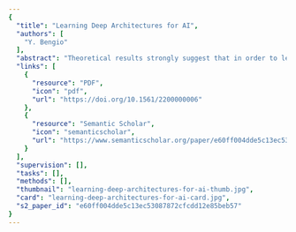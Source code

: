 ```yaml
---
{
  "title": "Learning Deep Architectures for AI",
  "authors": [
    "Y. Bengio"
  ],
  "abstract": "Theoretical results strongly suggest that in order to learn the kind of complicated functions that can represent high-level abstractions (e.g. in vision, language, and other AI-level tasks), one needs deep architectures. Deep architectures are composed of multiple levels of non-linear operations, such as in neural nets with many hidden layers or in complicated propositional formulae re-using many sub-formulae. Searching the parameter space of deep architectures is a difficult optimization task, but learning algorithms such as those for Deep Belief Networks have recently been proposed to tackle this problem with notable success, beating the state-of-the-art in certain areas. This paper discusses the motivations and principles regarding learning algorithms for deep architectures, in particular those exploiting as building blocks unsupervised learning of single-layer models such as Restricted Boltzmann Machines, used to construct deeper models such as Deep Belief Networks.",
  "links": [
    {
      "resource": "PDF",
      "icon": "pdf",
      "url": "https://doi.org/10.1561/2200000006"
    },
    {
      "resource": "Semantic Scholar",
      "icon": "semanticscholar",
      "url": "https://www.semanticscholar.org/paper/e60ff004dde5c13ec53087872cfcdd12e85beb57"
    }
  ],
  "supervision": [],
  "tasks": [],
  "methods": [],
  "thumbnail": "learning-deep-architectures-for-ai-thumb.jpg",
  "card": "learning-deep-architectures-for-ai-card.jpg",
  "s2_paper_id": "e60ff004dde5c13ec53087872cfcdd12e85beb57"
}
---
```


